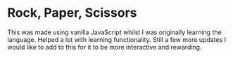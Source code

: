 # Rock, Paper, Scissors

This was made using vanilla JavaScript whilst I was originally learning the language. Helped a lot with learning functionality. Still a few more updates I would like to add to this for it to be more interactive and rewarding.